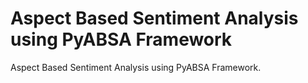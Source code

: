 # Aspect Based Sentiment Analysis using PyABSA Framework

Aspect Based Sentiment Analysis using PyABSA Framework.

